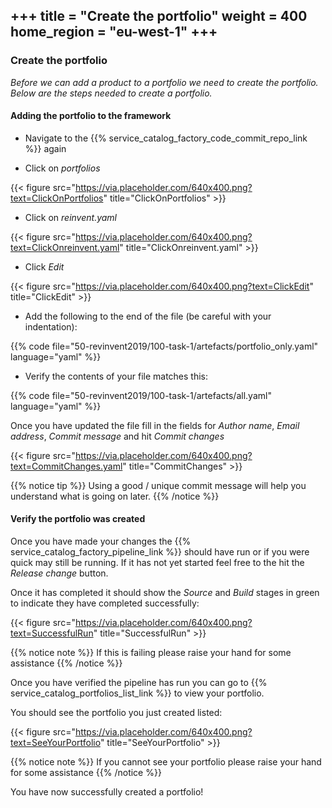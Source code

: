 +++
title = "Create the portfolio"
weight = 400
home_region = "eu-west-1"
+++
---


### Create the portfolio

_Before we can add a product to a portfolio we need to create the portfolio. Below are the steps needed to create a 
portfolio._

#### Adding the portfolio to the framework

- Navigate to the {{% service_catalog_factory_code_commit_repo_link %}} again

- Click on *portfolios*

{{< figure src="https://via.placeholder.com/640x400.png?text=ClickOnPortfolios" title="ClickOnPortfolios" >}}

- Click on *reinvent.yaml*

{{< figure src="https://via.placeholder.com/640x400.png?text=ClickOnreinvent.yaml" title="ClickOnreinvent.yaml" >}}

- Click *Edit*

{{< figure src="https://via.placeholder.com/640x400.png?text=ClickEdit" title="ClickEdit" >}}

- Add the following to the end of the file (be careful with your indentation):

{{% code file="50-revinvent2019/100-task-1/artefacts/portfolio_only.yaml" language="yaml" %}}
 
- Verify the contents of your file matches this:

{{% code file="50-revinvent2019/100-task-1/artefacts/all.yaml" language="yaml" %}}

Once you have updated the file fill in the fields for *Author name*, *Email address*, *Commit message* and hit 
*Commit changes*

{{< figure src="https://via.placeholder.com/640x400.png?text=CommitChanges.yaml" title="CommitChanges" >}}

{{% notice tip %}}
Using a good / unique commit message will help you understand what is going on later.
{{% /notice %}}


#### Verify the portfolio was created

Once you have made your changes the {{% service_catalog_factory_pipeline_link %}} should have run or if you were quick 
may still be running.  If it has not yet started feel free to the hit the *Release change* button.

Once it has completed it should show the *Source* and *Build* stages in green to indicate they have completed 
successfully:

{{< figure src="https://via.placeholder.com/640x400.png?text=SuccessfulRun" title="SuccessfulRun" >}}

{{% notice note %}}
If this is failing please raise your hand for some assistance
{{% /notice %}}

Once you have verified the pipeline has run you can go to {{% service_catalog_portfolios_list_link %}} to view your
portfolio.

You should see the portfolio you just created listed:

{{< figure src="https://via.placeholder.com/640x400.png?text=SeeYourPortfolio" title="SeeYourPortfolio" >}}

{{% notice note %}}
If you cannot see your portfolio please raise your hand for some assistance
{{% /notice %}}

You have now successfully created a portfolio!


